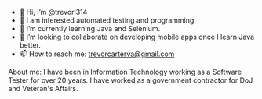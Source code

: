- 👋 Hi, I’m @trevorl314
- 👀 I am interested automated testing and programming.
- 🌱 I’m currently learning Java and Selenium.
- 💞️ I’m looking to collaborate on developing mobile apps once I learn Java better.
- 📫 How to reach me: trevorcarterva@gmail.com

About me: I have been in Information Technology working as a Software Tester for over 20 years. I have worked as a government contractor for DoJ and Veteran's Affairs.

<!---
trevorl314/trevorl314 is a ✨ special ✨ repository because its `README.md` (this file) appears on your GitHub profile.
You can click the Preview link to take a look at your changes.
--->
